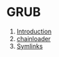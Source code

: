 # GRUB

1.  [Introduction](introduction.md)
1.  [chainloader](chainloader)
1.  [Symlinks](symlinks.md)
